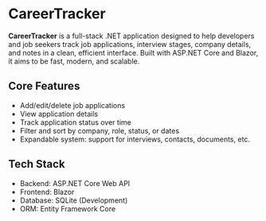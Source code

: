 # CareerTracker

**CareerTracker** is a full-stack .NET application designed to help developers and job seekers track job applications, interview stages, company details, and notes in a clean, efficient interface. Built with ASP.NET Core and Blazor, it aims to be fast, modern, and scalable.

## Core Features

- Add/edit/delete job applications
- View application details
- Track application status over time
- Filter and sort by company, role, status, or dates
- Expandable system: support for interviews, contacts, documents, etc.

## Tech Stack

- Backend: ASP.NET Core Web API
- Frontend: Blazor
- Database: SQLite (Development)
- ORM: Entity Framework Core
